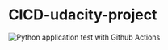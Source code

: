 # CICD-udacity-project

![Python application test with Github Actions](https://github.com/Haneen-97/CICD-udacity-project/workflows/Python%20application%20test%20with%20Github%20Actions/badge.svg)
